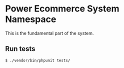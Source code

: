 # Power Ecommerce System Namespace

This is the fundamental part of the system.

## Run tests

```
$ ./vendor/bin/phpunit tests/
```